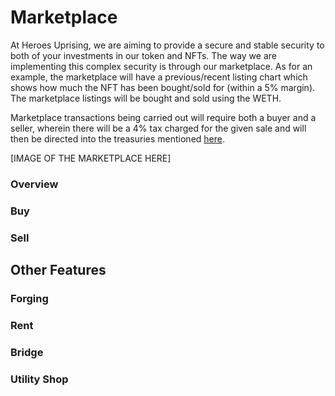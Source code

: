 # Marketplace

At Heroes Uprising, we are aiming to provide a secure and stable security to both of your investments in our token and NFTs. The way we are implementing this complex security is through our marketplace. As for an example, the marketplace will have a previous/recent listing chart which shows how much the NFT has been bought/sold for (within a 5% margin). The marketplace listings will be bought and sold using the WETH.

Marketplace transactions being carried out will require both a buyer and a seller, wherein there will be a 4% tax charged for the given sale and will then be directed into the treasuries mentioned [here](https://docs.heroesuprising.com/game-economy-tokens-sale-and-funds-information/game-economic).



\[IMAGE OF THE MARKETPLACE HERE]

### Overview

### Buy

### Sell

## Other Features

### Forging

### Rent

### Bridge

### Utility Shop

